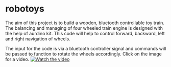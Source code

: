 # robotoys
The aim of this project is to build a wooden, bluetooth controllable toy train. The balancing and managing of four wheeled train engine is designed with the help of aurdino kit. 
This code will help to control forward, backward, left and right navigation of wheels. 

The input for the code is via a bluetooth controller signal and commands will be passed to function to rotate the wheels accordingly.
Click on the image for a video.
[![Watch the video](https://github.com/uday160386/robotoys/blob/master/images/wooden-to-train.jpeg)](https://www.youtube.com/watch?v=3mcCuL9hx_4)
